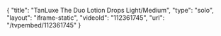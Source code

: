 {
    "title": "TanLuxe The Duo Lotion   Drops  Light\/Medium",
    "type": "solo",
    "layout": "iframe-static",
    "videoId": "112361745",
    "url": "\/tvpembed\/112361745"
}